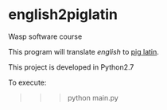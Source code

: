 # english2piglatin
Wasp software course 

This program will translate _english_ to [pig latin](https://en.wikipedia.org/wiki/Pig_Latin). 

This project is developed in Python2.7

To execute:
>>> python main.py 
